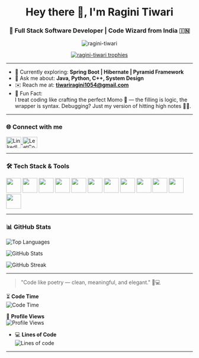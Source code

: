 <h1 align="center">Hey there 👋, I'm Ragini Tiwari</h1>
<h3 align="center">🚀 Full Stack Software Developer | Code Wizard from India 🇮🇳</h3>

<p align="center">
  <img src="https://komarev.com/ghpvc/?username=ragini-tiwari&label=Profile%20Views&color=0e75b6&style=flat" alt="ragini-tiwari" />
</p>

<p align="center">
  <a href="https://github.com/ryo-ma/github-profile-trophy">
    <img src="https://github-profile-trophy.vercel.app/?username=ragini-tiwari&theme=radical&margin-w=15&margin-h=15" alt="ragini-tiwari trophies"/>
  </a>
</p>

---

- 🌱 Currently exploring: **Spring Boot | Hibernate | Pyramid Framework**
- 💬 Ask me about: **Java, Python, C++, System Design**
- ✉️ Reach me at: **tiwariragini1054@gmail.com**
- 🎯 Fun Fact:  
  I treat coding like crafting the perfect Momo 🥟 — the filling is logic, the wrapper is syntax. Debugging? Just my version of hitting high notes 🎤🎶.

---

### 🌐 Connect with me  
<p align="left">
  <a href="https://linkedin.com/in/ragini-tiwari-02993a255" target="_blank">
    <img align="center" src="https://raw.githubusercontent.com/rahuldkjain/github-profile-readme-generator/master/src/images/icons/Social/linked-in-alt.svg" alt="LinkedIn" height="30" width="40" />
  </a>
  <a href="https://leetcode.com/ragini_tiwari" target="_blank">
    <img align="center" src="https://raw.githubusercontent.com/rahuldkjain/github-profile-readme-generator/master/src/images/icons/Social/leet-code.svg" alt="LeetCode" height="30" width="40" />
  </a>
</p>

---

### 🛠️ Tech Stack & Tools

<p align="left">
  <img src="https://cdn.jsdelivr.net/gh/devicons/devicon/icons/java/java-original.svg" width="40" height="40"/>
  <img src="https://cdn.jsdelivr.net/gh/devicons/devicon/icons/python/python-original.svg" width="40" height="40"/>
  <img src="https://cdn.jsdelivr.net/gh/devicons/devicon/icons/javascript/javascript-original.svg" width="40" height="40"/>
  <img src="https://cdn.jsdelivr.net/gh/devicons/devicon/icons/react/react-original-wordmark.svg" width="40" height="40"/>
  <img src="https://cdn.jsdelivr.net/gh/devicons/devicon/icons/nodejs/nodejs-original-wordmark.svg" width="40" height="40"/>
  <img src="https://cdn.jsdelivr.net/gh/devicons/devicon/icons/spring/spring-original-wordmark.svg" width="40" height="40"/>
  <img src="https://cdn.jsdelivr.net/gh/devicons/devicon/icons/mysql/mysql-original-wordmark.svg" width="40" height="40"/>
  <img src="https://cdn.jsdelivr.net/gh/devicons/devicon/icons/mongodb/mongodb-original-wordmark.svg" width="40" height="40"/>
  <img src="https://cdn.jsdelivr.net/gh/devicons/devicon/icons/docker/docker-original-wordmark.svg" width="40" height="40"/>
  <img src="https://cdn.jsdelivr.net/gh/devicons/devicon/icons/kubernetes/kubernetes-plain-wordmark.svg" width="40" height="40"/>
  <img src="https://cdn.jsdelivr.net/gh/devicons/devicon/icons/flutter/flutter-original.svg" width="40" height="40"/>
  <img src="https://cdn.jsdelivr.net/gh/devicons/devicon/icons/android/android-original-wordmark.svg" width="40" height="40"/>
</p>

---

### 📊 GitHub Stats

<p align="left">
  <img src="https://github-readme-stats.vercel.app/api/top-langs/?username=ragini-tiwari&layout=compact&theme=tokyonight" alt="Top Languages" />
</p>
<p align="left">
  <img src="https://github-readme-stats.vercel.app/api?username=ragini-tiwari&show_icons=true&theme=tokyonight" alt="GitHub Stats" />
</p>
<p align="left">
  <img src="https://github-readme-streak-stats.herokuapp.com/?user=ragini-tiwari&theme=tokyonight" alt="GitHub Streak" />
</p>

---

> "Code like poetry — clean, meaningful, and elegant." 🧠💻  

⏳ **Code Time**  
![Code Time](http://img.shields.io/badge/Code%20Time-1200%20hrs-blue) 

👀 **Profile Views**  
![Profile Views](https://komarev.com/ghpvc/?username=YourGitHubUsername&label=Profile%20Views&color=blue&style=flat)

- 💻 **Lines of Code**  
![Lines of code](https://img.shields.io/badge/Lines%20of%20code-1M%2B-brightgreen)

---

